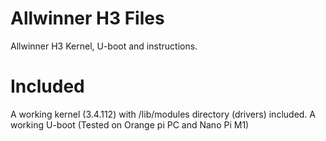 # Allwinner H3 Files
Allwinner H3 Kernel, U-boot and instructions.

# Included
A working kernel (3.4.112) with /lib/modules directory (drivers) included.
A working U-boot (Tested on Orange pi PC and Nano Pi M1)
